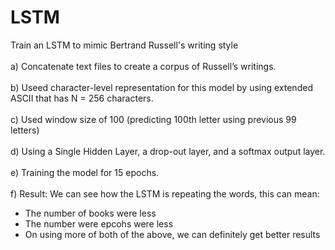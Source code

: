 # LSTM
Train an LSTM to mimic Bertrand Russell's writing style
</br>
</br>
a) Concatenate text files to create a corpus of Russell’s writings.
</br>
</br>
b) Useed character-level representation for this model by using extended ASCII that has N = 256 characters.
</br>
</br>
c) Used window size of 100 (predicting 100th letter using previous 99 letters)
</br>
</br>
d) Using a Single Hidden Layer, a drop-out layer, and a softmax output layer.
</br>
</br>
e) Training the model for 15 epochs.
</br>
</br>
f) Result: We can see how the LSTM is repeating the words, this can mean:
   - The number of books were less
   - The number were epcohs were less
   - On using more of both of the above, we can definitely get better results
